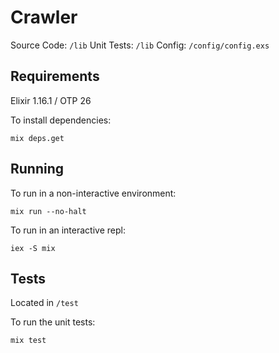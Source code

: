 # Crawler

Source Code: `/lib`
Unit Tests: `/lib`
Config: `/config/config.exs`

## Requirements

Elixir 1.16.1 / OTP 26

To install dependencies:

```
mix deps.get
```

## Running

To run in a non-interactive environment:

```
mix run --no-halt
```

To run in an interactive repl:

```
iex -S mix
```

## Tests

Located in `/test`

To run the unit tests:

```
mix test
```
